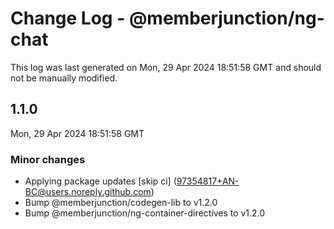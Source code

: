 # Change Log - @memberjunction/ng-chat

This log was last generated on Mon, 29 Apr 2024 18:51:58 GMT and should not be manually modified.

<!-- Start content -->

## 1.1.0

Mon, 29 Apr 2024 18:51:58 GMT

### Minor changes

- Applying package updates [skip ci] (97354817+AN-BC@users.noreply.github.com)
- Bump @memberjunction/codegen-lib to v1.2.0
- Bump @memberjunction/ng-container-directives to v1.2.0
